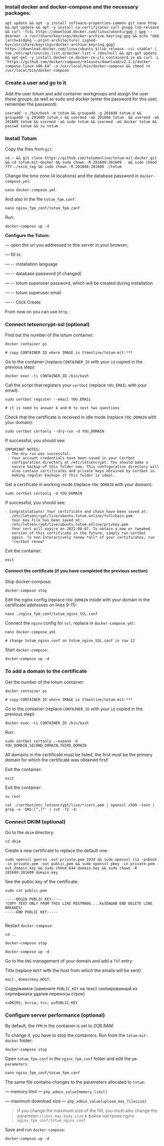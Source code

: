 ### Install docker and docker-compose and the necessary packages:

```
apt update && apt -y install software-properties-common git nano htop && apt update && apt -y install ca-certificates curl gnupg lsb-release && curl -fsSL https://download.docker.com/linux/ubuntu/gpg | gpg --dearmor -o /usr/share/keyrings/docker-archive-keyring.gpg && echo "deb [arch=$(dpkg --print-architecture) signed-by=/usr/share/keyrings/docker-archive-keyring.gpg] https://download.docker.com/linux/ubuntu $(lsb_release -cs) stable" | tee /etc/apt/sources.list.d/docker.list > /dev/null && apt-get update && apt-get -y install docker-ce docker-ce-cli containerd.io && curl -L "https://github.com/docker/compose/releases/download/v2.2.2/docker-compose-linux-x86_64" -o /usr/local/bin/docker-compose && chmod +x /usr/local/bin/docker-compose
```



### Create a user and go to it

Add the user totum and add container workgroups and assign the user these groups, as well as sudo and docker (enter the password for this user, remember the password):

```
useradd -s /bin/bash -m totum && groupadd -g 201608 totum_d && groupadd -g 201609 totum_c && usermod -aG 201608 totum  && usermod -aG 201609 totum && usermod -aG sudo totum && usermod -aG docker totum && passwd totum && su totum
```



### Install Totum

Copy the files from `git`:

```
cd ~ && git clone https://github.com/totumonline/totum-mit-docker.git && cd totum-mit-docker && sudo chown -R 201609:201609 . && sudo chmod 777 ./exim_log && sudo chown -R 201608:201608 ./totum
```



Change the time zone (4 locations) and the database password in `docker-compose.yml`:

```
nano docker-compose.yml
```

And also in the file `totum_fpm.conf`:

```
nano nginx_fpm_conf/totum_fpm.conf
```



Run:

```
docker-compose up -d
```



**Configure the Totum:**

— open the url you addressed to this server in your browser;

— fill in:

— -- installation language

— -- database password (if changed)

— -- totum superuser password, which will be created during installation

— -- totum superuser email

— -- Click Create

From now on you can use `http`.



### Connect letsencrypt-ssl (optional)

Find out the number of the totum container:

```
docker container ps

# copy CONTAINER ID where IMAGE is ttmonline/totum-mit:***
```



Go to the container (replace `CONTAINER_ID` with your `id` copied in the previous step):

```
docker exec -ti CONTAINER_ID /bin/bash
```



Call the script that registers your `certbot` (replace `YOU_EMAIL` with your email):

```
sudo certbot register --email YOU_EMAIL

# it is need to answer A and N to next two questions
```



Check that the certificate is received in idle mode (replace `YOU_DOMAIN` with your domain):

```
sudo certbot certonly --dry-run -d YOU_DOMAIN
```

If successful, you should see:

```
IMPORTANT NOTES:
 - The dry run was successful.
 - Your account credentials have been saved in your Certbot
   configuration directory at /etc/letsencrypt. You should make a
   secure backup of this folder now. This configuration directory will
   also contain certificates and private keys obtained by Certbot so
   making regular backups of this folder is ideal.
```



Get a certificate in working mode (replace `YOU_DOMAIN` with your domain):

```
sudo certbot certonly -d YOU_DOMAIN
```

If successful, you should see:

```
- Congratulations! Your certificate and chain have been saved at:
   /etc/letsencrypt/live/ubuntu.totum.online/fullchain.pem
   Your key file has been saved at:
   /etc/letsencrypt/live/ubuntu.totum.online/privkey.pem
   Your cert will expire on 2022-06-07. To obtain a new or tweaked
   version of this certificate in the future, simply run certbot
   again. To non-interactively renew *all* of your certificates, run
   "certbot renew"
```



Exit the container:

```
exit
```



#### Connect the certificate (if you have completed the previous section)

Stop docker-compose:

```
docker-compose stop
```



Edit the nginx config (replace `YOU_DOMAIN` inside with your domain in the certificate addresses on lines 9-11):

```
nano ./nginx_fpm_conf/totum_nginx_SSL.conf
```



Connect the `nginx` config for `ssl`, replace in `docker-compose.yml`:

```
nano docker-compose.yml

# change totum_nginx.conf on totum_nginx_SSL.conf in row 12
```



Start `docker-compose`:

```
docker-compose up -d
```



### To add a domain to the certificate

Get the number of the totum container:

```
docker container ps

# copy CONTAINER ID where IMAGE is ttmonline/totum-mit:***
```

Go to the container (replace `CONTAINER_ID` with your `id` copied in the previous step):

```
docker exec -ti CONTAINER_ID /bin/bash
```



Run: 

```
sudo certbot certonly --expand -d YOU_DOMAIN,SECOND_DOMAIN,THIRD_DOMAIN
```

All domains in the certificate must be listed, the first must be the primary domain for which the certificate was obtained first!



Exit the container:

```
exit
```



Exit the container:

```
su root

cat ./certbot/etc_letsencrypt/live/*/cert.pem | openssl x509 -text | grep -o 'DNS:[^,]*' | cut -f2 -d:
```


### Connect DKIM (optional)

Go to the `dkim` directory:

```
cd dkim
```



Create a new certificate to replace the default one:

```
sudo openssl genrsa -out private.pem 1024 && sudo openssl rsa -pubout -in private.pem -out public.pem && sudo openssl pkey -in private.pem -out domain.key && sudo chmod 644 domain.key && sudo chown -R 201609:201609 domain.key
```

See the public key of the certificate:

```
sudo cat public.pem

-----BEGIN PUBLIC KEY-----
!COPY TEXT ONLY FROM THIS LIKE MIGfMA0G....KwIDAQAB END DELETE LINE BREAKES!
-----END PUBLIC KEY-----


```



Restart `docker-compose`:

```
cd ..

docker-compose stop

docker-compose up -d
```





Go to the `DNS` management of your domain and add a `TXT` entry:

Title (replace `HOST` with the host from which the emails will be sent)

```
mail._domainkey.HOST.
```

Содержимое (замените `PUBLIC_KEY` на текст скопированный из сертификата удалив переносы строк)

```
v=DKIM1; k=rsa; t=s; p=PUBLIC_KEY
```


### Configure server performance (optional)

By default, the `FPM` in the container is set to 2GB RAM.

To change it, you have to stop the containers. Run from the `totum-mit-docker` folder:

```
docker-compose stop
```

Open `totum_fpm.conf` in the `nginx_fpm_conf` folder and edit the `pm-parameters`:

```
nano nginx_fpm_conf/totum_fpm.conf
```

The same file contains changes to the parameters allocated to `totum`:

— memory limit — `php_admin_value[memory_limit]`

— maximum download size — `php_admin_value[upload_max_filesize]`

> If you change the maximum size of the fiill, you must also change the parameter `client_max_body_size` в файле настроек nginx `nginx_fpm_conf/totum_nginx.conf`

Save and run `docker-compose`:

```
docker-compose up -d
```
